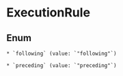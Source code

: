 
# ExecutionRule

## Enum


    * `following` (value: `"following"`)

    * `preceding` (value: `"preceding"`)



